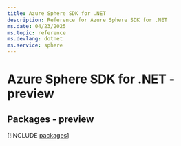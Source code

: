 ```yaml
---
title: Azure Sphere SDK for .NET
description: Reference for Azure Sphere SDK for .NET
ms.date: 04/23/2025
ms.topic: reference
ms.devlang: dotnet
ms.service: sphere
---
```

# Azure Sphere SDK for .NET - preview
## Packages - preview
[!INCLUDE [packages](sphere-index.md)]